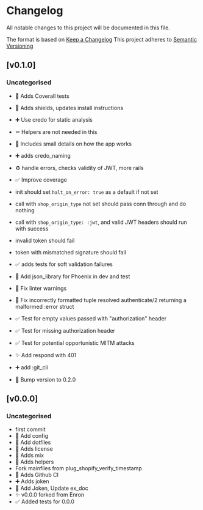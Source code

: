 # Changelog
All notable changes to this project will be documented in this file.

The format is based on [Keep a Changelog](https://keepachangelog.com/en/1.0.0/)
This project adheres to [Semantic Versioning](https://semver.org/spec/v2.0.0.html)

## [v0.1.0]
### Uncategorised
- 👷 Adds Coverall tests
- 📝 Adds shields, updates install instructions
- ➕ Use credo for static analysis
- ⚰️ Helpers are not needed in this
- 📝 Includes small details on how the app works
- ➕ adds credo_naming
- ♻️ handle errors, checks validity of JWT, more rails
- ✅ Improve coverage

- init should set `halt_on_error: true` as a default if not set
- call with `shop_origin_type` not set should pass conn through and do nothing
- call with `shop_origin_type: :jwt`, and valid JWT headers should run with success
- invalid token should fail
- token with mismatched signature should fail
- ✅ adds tests for soft validation failures
- 🔧 Add json_library for Phoenix in dev and test
- 🚨 Fix linter warnings
- 🐛 Fix incorrectly formatted tuple
    resolved authenticate/2 returning a malformed :error struct
- ✅ Test for empty values passed with "authorization" header
- ✅ Test for missing authorization header
- ✅ Test for potential opportunistic MITM attacks
- ✨ Add respond with 401
- ➕ add :git_cli
- :rocket: Bump version to 0.2.0

## [v0.0.0]
### Uncategorised
- first commit
- 🔧 Add config
- 🔧 Add dotfiles
- 📄 Adds license
- 🎉 Adds mix
- 🎉 Adds helpers
- Fork mainfiles from plug_shopify_verify_timestamp
- 👷 Adds Github CI
- ➕ Adds joken
- 📌 Add Joken, Update ex_doc
- ✨ v0.0.0 forked from Enron
- ✅ Added tests for 0.0.0
